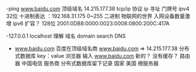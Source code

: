 -ping www.baidu.com  顶级域名
   14.215.177.38
   tcp/ip 协议
   ip  寻址  门牌号
   ipv4  32位 十进制表达 ：192.168.31.175  0~255
     二进制
     物联网的世界  入网设备数量激增
   ipv6  扩容？
     128位  2001:0DB8:0000:0023:0008:0800:200C:417A

-127.0.0.1 localhost 理解
      域名 domain search DNS
- www.baidu.com   百度在顶级域名商  www.baidu.com => 14.215.177.38
    分布式数据库
    key：value
    浏览器  输入  www.baidu.com    新的？
    没有缓存？
    路由器
    中国电信  服务商  分布式数据库留下记录
    国家
    美国  根服务器